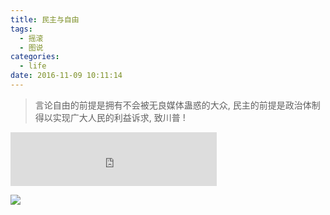 ```yaml
---
title: 民主与自由
tags:
  - 摇滚
  - 图说
categories:
  - life
date: 2016-11-09 10:11:14
---
```


> 言论自由的前提是拥有不会被无良媒体蛊惑的大众, 民主的前提是政治体制得以实现广大人民的利益诉求, 致川普 !

<!--more-->

<iframe frameborder="no" border="0" marginwidth="0" marginheight="0" width=330 height=86 src="http://music.163.com/outchain/player?type=2&id=20733975&auto=0&height=66"></iframe>

![](/img/About-Democracy/liberdade.jpg)